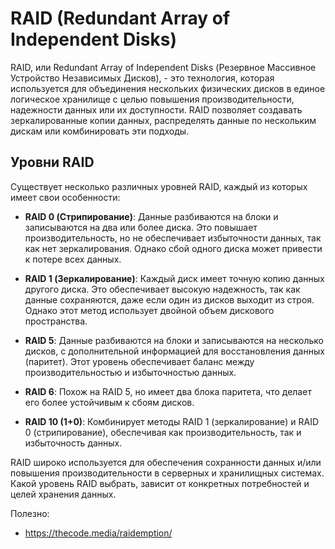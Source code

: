 # RAID (Redundant Array of Independent Disks)

RAID, или Redundant Array of Independent Disks (Резервное Массивное Устройство Независимых Дисков), - это технология, которая используется для объединения нескольких физических дисков в единое логическое хранилище с целью повышения производительности, надежности данных или их доступности. RAID позволяет создавать зеркалированные копии данных, распределять данные по нескольким дискам или комбинировать эти подходы.

## Уровни RAID

Существует несколько различных уровней RAID, каждый из которых имеет свои особенности:

- **RAID 0 (Стрипирование)**: Данные разбиваются на блоки и записываются на два или более диска. Это повышает производительность, но не обеспечивает избыточности данных, так как нет зеркалирования. Однако сбой одного диска может привести к потере всех данных.

- **RAID 1 (Зеркалирование)**: Каждый диск имеет точную копию данных другого диска. Это обеспечивает высокую надежность, так как данные сохраняются, даже если один из дисков выходит из строя. Однако этот метод использует двойной объем дискового пространства.

- **RAID 5**: Данные разбиваются на блоки и записываются на несколько дисков, с дополнительной информацией для восстановления данных (паритет). Этот уровень обеспечивает баланс между производительностью и избыточностью данных.

- **RAID 6**: Похож на RAID 5, но имеет два блока паритета, что делает его более устойчивым к сбоям дисков.

- **RAID 10 (1+0)**: Комбинирует методы RAID 1 (зеркалирование) и RAID 0 (стрипирование), обеспечивая как производительность, так и избыточность данных. 

RAID широко используется для обеспечения сохранности данных и/или повышения производительности в серверных и хранилищных системах. Какой уровень RAID выбрать, зависит от конкретных потребностей и целей хранения данных.

Полезно:
- https://thecode.media/raidemption/
